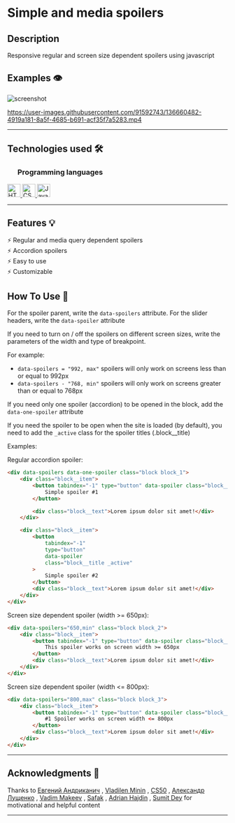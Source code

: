 # Simple and media spoilers

## Description

Responsive regular and screen size dependent spoilers using javascript

## Examples 👁️

![screenshot](https://user-images.githubusercontent.com/91592743/136660487-62c240d5-dcbc-4ce6-9aa9-a62859f68a79.png)

https://user-images.githubusercontent.com/91592743/136660482-4919a181-8a5f-4685-b691-acf35f7a5283.mp4

---

## Technologies used 🛠️

<h3 align="left"> &nbsp  &nbsp  &nbsp Programming languages</h3>

<a href="https://www.w3.org/html/" target="_blank"> <img src="https://img.shields.io/badge/HTML5-E34F26?style=for-the-badge&logo=html5&logoColor=white" alt="HTML5" height="30"/> </a>
<a href="https://www.w3schools.com/css/" target="_blank"> <img src="https://img.shields.io/badge/CSS3-1572B6?style=for-the-badge&logo=css3&logoColor=white" alt="CSS3" height="30"/> </a>
<a href="https://developer.mozilla.org/en-US/docs/Web/JavaScript" target="_blank"> <img src="https://img.shields.io/badge/JavaScript-323330?style=for-the-badge&logo=javascript&logoColor=F7DF1E" alt="JavaScript" height="30"/> </a>

---

## Features 💡

⚡️ Regular and media query dependent spoilers\
⚡️ Accordion spoilers\
⚡️ Easy to use\
⚡️ Customizable

## How To Use 🔧

For the spoiler parent, write the `data-spoilers` attribute. For the slider headers, write the `data-spoiler` attribute

If you need to turn on / off the spoilers on different screen sizes, write the parameters of the width and type of breakpoint.

For example:

- `data-spoilers = "992, max"` spoilers will only work on screens less than or equal to 992px
- `data-spoilers - "768, min"` spoilers will only work on screens greater than or equal to 768px

If you need only one spoiler (accordion) to be opened in the block, add the `data-one-spoiler` attribute

If you need the spoiler to be open when the site is loaded (by default), you need to add the `_active` class for the spoiler titles (.block\_\_title)

Examples:

Regular accordion spoiler:

```html
<div data-spoilers data-one-spoiler class="block block_1">
	<div class="block__item">
		<button tabindex="-1" type="button" data-spoiler class="block__title">
			Simple spoiler #1
		</button>

		<div class="block__text">Lorem ipsum dolor sit amet!</div>
	</div>

	<div class="block__item">
		<button
			tabindex="-1"
			type="button"
			data-spoiler
			class="block__title _active"
		>
			Simple spoiler #2
		</button>
		<div class="block__text">Lorem ipsum dolor sit amet!</div>
	</div>
</div>
```

Screen size dependent spoiler (width >= 650px):

```html
<div data-spoilers="650,min" class="block block_2">
	<div class="block__item">
		<button tabindex="-1" type="button" data-spoiler class="block__title">
			This spoiler works on screen width >= 650px
		</button>
		<div class="block__text">Lorem ipsum dolor sit amet!</div>
	</div>
</div>
```

Screen size dependent spoiler (width <= 800px):

```html
<div data-spoilers="800,max" class="block block_3">
	<div class="block__item">
		<button tabindex="-1" type="button" data-spoiler class="block__title">
			#1 Spoiler works on screen width <= 800px
		</button>
		<div class="block__text">Lorem ipsum dolor sit amet!</div>
	</div>
</div>
```

---

## Acknowledgments 🎁

Thanks to
[Евгений Андриканич](https://fls.guru/) ,
[Vladilen Minin](https://www.youtube.com/c/VladilenMinin) ,
[CS50](https://cs50.harvard.edu/college/2021/fall/) ,
[Александр Лущенко](https://itgid.info/) ,
[Vadim Makeev](https://www.youtube.com/channel/UCaTfYudJUVA8cV_But8KZVQ) ,
[Safak](https://github.com/safak) ,
[Adrian Hajdin](https://www.completepathtojavascriptmastery.com/) ,
[Sumit Dey](https://www.youtube.com/c/BackbenchCoder)
for motivational and helpful content

---
